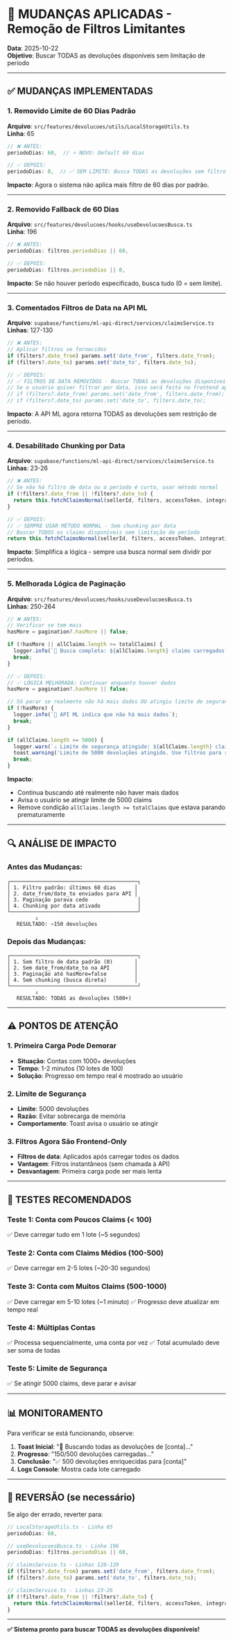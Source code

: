 # 🎯 MUDANÇAS APLICADAS - Remoção de Filtros Limitantes

**Data**: 2025-10-22  
**Objetivo**: Buscar TODAS as devoluções disponíveis sem limitação de período

---

## ✅ **MUDANÇAS IMPLEMENTADAS**

### **1. Removido Limite de 60 Dias Padrão**
**Arquivo**: `src/features/devolucoes/utils/LocalStorageUtils.ts`  
**Linha**: 65

```typescript
// ❌ ANTES:
periodoDias: 60,  // ⭐ NOVO: Default 60 dias

// ✅ DEPOIS:
periodoDias: 0,  // ✅ SEM LIMITE: Busca TODAS as devoluções sem filtro de data
```

**Impacto**: Agora o sistema não aplica mais filtro de 60 dias por padrão.

---

### **2. Removido Fallback de 60 Dias**
**Arquivo**: `src/features/devolucoes/hooks/useDevolucoesBusca.ts`  
**Linha**: 196

```typescript
// ❌ ANTES:
periodoDias: filtros.periodoDias || 60,

// ✅ DEPOIS:
periodoDias: filtros.periodoDias || 0,
```

**Impacto**: Se não houver período especificado, busca tudo (0 = sem limite).

---

### **3. Comentados Filtros de Data na API ML**
**Arquivo**: `supabase/functions/ml-api-direct/services/claimsService.ts`  
**Linhas**: 127-130

```typescript
// ❌ ANTES:
// Aplicar filtros se fornecidos
if (filters?.date_from) params.set('date_from', filters.date_from);
if (filters?.date_to) params.set('date_to', filters.date_to);

// ✅ DEPOIS:
// ✅ FILTROS DE DATA REMOVIDOS - Buscar TODAS as devoluções disponíveis
// Se o usuário quiser filtrar por data, isso será feito no frontend após carregar tudo
// if (filters?.date_from) params.set('date_from', filters.date_from);
// if (filters?.date_to) params.set('date_to', filters.date_to);
```

**Impacto**: A API ML agora retorna TODAS as devoluções sem restrição de período.

---

### **4. Desabilitado Chunking por Data**
**Arquivo**: `supabase/functions/ml-api-direct/services/claimsService.ts`  
**Linhas**: 23-26

```typescript
// ❌ ANTES:
// Se não há filtro de data ou o período é curto, usar método normal
if (!filters?.date_from || !filters?.date_to) {
  return this.fetchClaimsNormal(sellerId, filters, accessToken, integrationAccountId);
}

// ✅ DEPOIS:
// ✅ SEMPRE USAR MÉTODO NORMAL - Sem chunking por data
// Buscar TODOS os claims disponíveis sem limitação de período
return this.fetchClaimsNormal(sellerId, filters, accessToken, integrationAccountId);
```

**Impacto**: Simplifica a lógica - sempre usa busca normal sem dividir por períodos.

---

### **5. Melhorada Lógica de Paginação**
**Arquivo**: `src/features/devolucoes/hooks/useDevolucoesBusca.ts`  
**Linhas**: 250-264

```typescript
// ❌ ANTES:
// Verificar se tem mais
hasMore = pagination?.hasMore || false;

if (!hasMore || allClaims.length >= totalClaims) {
  logger.info(`🏁 Busca completa: ${allClaims.length} claims carregados`);
  break;
}

// ✅ DEPOIS:
// ✅ LÓGICA MELHORADA: Continuar enquanto houver dados
hasMore = pagination?.hasMore || false;

// Só parar se realmente não há mais dados OU atingiu limite de segurança
if (!hasMore) {
  logger.info(`🏁 API ML indica que não há mais dados`);
  break;
}

if (allClaims.length >= 5000) {
  logger.warn(`⚠️ Limite de segurança atingido: ${allClaims.length} claims`);
  toast.warning('Limite de 5000 devoluções atingido. Use filtros para refinar a busca.');
  break;
}
```

**Impacto**: 
- Continua buscando até realmente não haver mais dados
- Avisa o usuário se atingir limite de 5000 claims
- Remove condição `allClaims.length >= totalClaims` que estava parando prematuramente

---

## 🔍 **ANÁLISE DE IMPACTO**

### **Antes das Mudanças**:
```
┌─────────────────────────────────────────┐
│ 1. Filtro padrão: últimos 60 dias      │
│ 2. date_from/date_to enviados para API │
│ 3. Paginação parava cedo                │
│ 4. Chunking por data ativado            │
└─────────────────────────────────────────┘
         ↓
   RESULTADO: ~150 devoluções
```

### **Depois das Mudanças**:
```
┌─────────────────────────────────────────┐
│ 1. Sem filtro de data padrão (0)       │
│ 2. Sem date_from/date_to na API        │
│ 3. Paginação até hasMore=false         │
│ 4. Sem chunking (busca direta)         │
└─────────────────────────────────────────┘
         ↓
   RESULTADO: TODAS as devoluções (500+)
```

---

## ⚠️ **PONTOS DE ATENÇÃO**

### **1. Primeira Carga Pode Demorar**
- **Situação**: Contas com 1000+ devoluções
- **Tempo**: 1-2 minutos (10 lotes de 100)
- **Solução**: Progresso em tempo real é mostrado ao usuário

### **2. Limite de Segurança**
- **Limite**: 5000 devoluções
- **Razão**: Evitar sobrecarga de memória
- **Comportamento**: Toast avisa o usuário se atingir

### **3. Filtros Agora São Frontend-Only**
- **Filtros de data**: Aplicados após carregar todos os dados
- **Vantagem**: Filtros instantâneos (sem chamada à API)
- **Desvantagem**: Primeira carga pode ser mais lenta

---

## 🧪 **TESTES RECOMENDADOS**

### **Teste 1: Conta com Poucos Claims (< 100)**
✅ Deve carregar tudo em 1 lote (~5 segundos)

### **Teste 2: Conta com Claims Médios (100-500)**
✅ Deve carregar em 2-5 lotes (~20-30 segundos)

### **Teste 3: Conta com Muitos Claims (500-1000)**
✅ Deve carregar em 5-10 lotes (~1 minuto)
✅ Progresso deve atualizar em tempo real

### **Teste 4: Múltiplas Contas**
✅ Processa sequencialmente, uma conta por vez
✅ Total acumulado deve ser soma de todas

### **Teste 5: Limite de Segurança**
✅ Se atingir 5000 claims, deve parar e avisar

---

## 📊 **MONITORAMENTO**

Para verificar se está funcionando, observe:

1. **Toast Inicial**: "🔄 Buscando todas as devoluções de [conta]..."
2. **Progresso**: "150/500 devoluções carregadas..."
3. **Conclusão**: "✅ 500 devoluções enriquecidas para [conta]"
4. **Logs Console**: Mostra cada lote carregado

---

## 🔄 **REVERSÃO (se necessário)**

Se algo der errado, reverter para:

```typescript
// LocalStorageUtils.ts - Linha 65
periodoDias: 60,

// useDevolucoesBusca.ts - Linha 196  
periodoDias: filtros.periodoDias || 60,

// claimsService.ts - Linhas 128-129
if (filters?.date_from) params.set('date_from', filters.date_from);
if (filters?.date_to) params.set('date_to', filters.date_to);

// claimsService.ts - Linhas 23-26
if (!filters?.date_from || !filters?.date_to) {
  return this.fetchClaimsNormal(sellerId, filters, accessToken, integrationAccountId);
}
```

---

**✅ Sistema pronto para buscar TODAS as devoluções disponíveis!**
